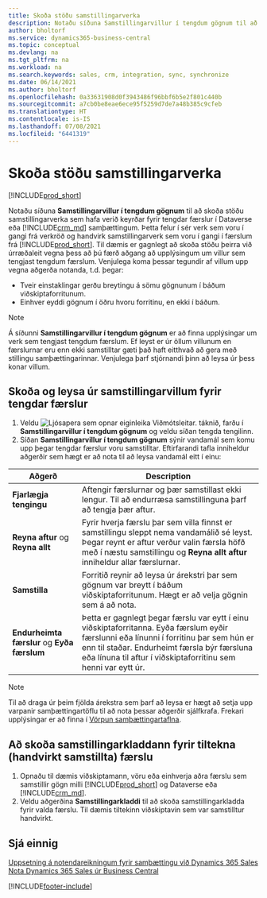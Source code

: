 ```yaml
---
title: Skoða stöðu samstillingarverka
description: Notaðu síðuna Samstillingarvillur í tengdum gögnum til að skoða stöðu samstillingarverka sem hafa verið keyrðar fyrir tengdar færslur í samþættingum.
author: bholtorf
ms.service: dynamics365-business-central
ms.topic: conceptual
ms.devlang: na
ms.tgt_pltfrm: na
ms.workload: na
ms.search.keywords: sales, crm, integration, sync, synchronize
ms.date: 06/14/2021
ms.author: bholtorf
ms.openlocfilehash: 0a33631908d0f3943486f96bbf6b5e2f801c440b
ms.sourcegitcommit: a7cb0be8eae6ece95f5259d7de7a48b385c9cfeb
ms.translationtype: HT
ms.contentlocale: is-IS
ms.lasthandoff: 07/08/2021
ms.locfileid: "6441319"
---
```

# <a name="view-the-status-of-synchronization-jobs"></a>Skoða stöðu samstillingarverka
[!INCLUDE[prod_short](includes/cc_data_platform_banner.md)]

Notaðu síðuna **Samstillingarvillur í tengdum gögnum** til að skoða stöðu samstillingarverka sem hafa verið keyrðar fyrir tengdar færslur í Dataverse eða [!INCLUDE[crm_md](includes/crm_md.md)] samþættingum. Þetta felur í sér verk sem voru í gangi frá verkröð og handvirk samstillingarverk sem voru í gangi í færslum frá [!INCLUDE[prod_short](includes/prod_short.md)]. Til dæmis er gagnlegt að skoða stöðu þeirra við úrræðaleit vegna þess að þú færð aðgang að upplýsingum um villur sem tengjast tengdum færslum. Venjulega koma þessar tegundir af villum upp vegna aðgerða notanda, t.d. þegar:  

* Tveir einstaklingar gerðu breytingu á sömu gögnunum í báðum viðskiptaforritunum.
* Einhver eyddi gögnum í öðru hvoru forritinu, en ekki í báðum.

> [!Note]
> Á síðunni **Samstillingarvillur í tengdum gögnum** er að finna upplýsingar um verk sem tengjast tengdum færslum. Ef leyst er úr öllum villunum en færslurnar eru enn ekki samstilltar gæti það haft eitthvað að gera með stillingu samþættingarinnar. Venjulega þarf stjórnandi þinn að leysa úr þess konar villum.   

<!--

> [!VIDEO https://go.microsoft.com/fwlink/?linkid=2098171]

-->

## <a name="to-view-and-resolve-synchronization-errors-for-coupled-records"></a>Skoða og leysa úr samstillingarvillum fyrir tengdar færslur
1. Veldu ![Ljósapera sem opnar eiginleika Viðmótsleitar.](media/ui-search/search_small.png "Segðu mér hvað þú vilt gera") táknið, farðu í **Samstillingarvillur í tengdum gögnum** og veldu síðan tengda tengilinn.
2. Síðan **Samstillingarvillur í tengdum gögnum** sýnir vandamál sem komu upp þegar tengdar færslur voru samstilltar. Eftirfarandi tafla inniheldur aðgerðir sem hægt er að nota til að leysa vandamál eitt í einu:

|Aðgerð|Description|
|----|----|
|**Fjarlægja tengingu**|Aftengir færslurnar og þær samstillast ekki lengur. Til að endurræsa samstillinguna þarf að tengja þær aftur. |
|**Reyna aftur** og **Reyna allt**|Fyrir hverja færslu þar sem villa finnst er samstillingu sleppt nema vandamálið sé leyst. Þegar reynt er aftur verður valin færsla höfð með í næstu samstillingu og **Reyna allt aftur** inniheldur allar færslurnar.|
|**Samstilla**|Forritið reynir að leysa úr árekstri þar sem gögnum var breytt í báðum viðskiptaforritunum. Hægt er að velja gögnin sem á að nota.|
|**Endurheimta færslur** og **Eyða færslum**|Þetta er gagnlegt þegar færslu var eytt í einu viðskiptaforritanna. Eyða færslum eyðir færslunni eða línunni í forritinu þar sem hún er enn til staðar. Endurheimt færsla býr færsluna eða línuna til aftur í viðskiptaforritinu sem henni var eytt úr.|

> [!NOTE]
> Til að draga úr þeim fjölda árekstra sem þarf að leysa er hægt að setja upp varpanir samþættingartöflu til að nota þessar aðgerðir sjálfkrafa. Frekari upplýsingar er að finna í [Vörpun samþættingartaflna](admin-how-to-modify-table-mappings-for-synchronization.md#mapping-integration-tables).

## <a name="to-view-the-synchronization-log-for-a-specific-manually-synchronized-record"></a>Að skoða samstillingarkladdann fyrir tiltekna (handvirkt samstillta) færslu
1. Opnaðu til dæmis viðskiptamann, vöru eða einhverja aðra færslu sem samstillir gögn milli [!INCLUDE[prod_short](includes/prod_short.md)] og Dataverse eða [!INCLUDE[crm_md](includes/crm_md.md)].
2. Veldu aðgerðina **Samstillingarkladdi** til að skoða samstillingarkladda fyrir valda færslu. Til dæmis tiltekinn viðskiptavin sem var samstilltur handvirkt.

## <a name="see-also"></a>Sjá einnig  
[Uppsetning á notendareikningum fyrir samþættingu við Dynamics 365 Sales](admin-setting-up-integration-with-dynamics-sales.md)  
[Nota Dynamics 365 Sales úr Business Central](marketing-integrate-dynamicscrm.md)


[!INCLUDE[footer-include](includes/footer-banner.md)]